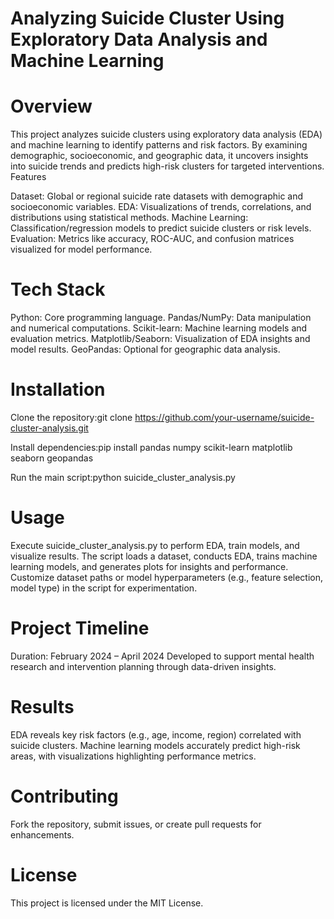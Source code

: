 # Analyzing Suicide Cluster Using Exploratory Data Analysis and Machine Learning
# Overview
This project analyzes suicide clusters using exploratory data analysis (EDA) and machine learning to identify patterns and risk factors. By examining demographic, socioeconomic, and geographic data, it uncovers insights into suicide trends and predicts high-risk clusters for targeted interventions.
Features

Dataset: Global or regional suicide rate datasets with demographic and socioeconomic variables.
EDA: Visualizations of trends, correlations, and distributions using statistical methods.
Machine Learning: Classification/regression models to predict suicide clusters or risk levels.
Evaluation: Metrics like accuracy, ROC-AUC, and confusion matrices visualized for model performance.

# Tech Stack

Python: Core programming language.
Pandas/NumPy: Data manipulation and numerical computations.
Scikit-learn: Machine learning models and evaluation metrics.
Matplotlib/Seaborn: Visualization of EDA insights and model results.
GeoPandas: Optional for geographic data analysis.

# Installation

Clone the repository:git clone https://github.com/your-username/suicide-cluster-analysis.git


Install dependencies:pip install pandas numpy scikit-learn matplotlib seaborn geopandas


Run the main script:python suicide_cluster_analysis.py



# Usage

Execute suicide_cluster_analysis.py to perform EDA, train models, and visualize results.
The script loads a dataset, conducts EDA, trains machine learning models, and generates plots for insights and performance.
Customize dataset paths or model hyperparameters (e.g., feature selection, model type) in the script for experimentation.

# Project Timeline

Duration: February 2024 – April 2024
Developed to support mental health research and intervention planning through data-driven insights.

# Results

EDA reveals key risk factors (e.g., age, income, region) correlated with suicide clusters.
Machine learning models accurately predict high-risk areas, with visualizations highlighting performance metrics.

# Contributing
Fork the repository, submit issues, or create pull requests for enhancements.
# License
This project is licensed under the MIT License.
